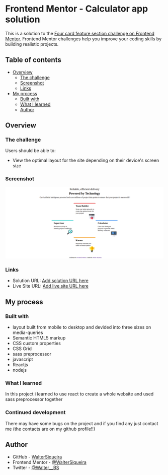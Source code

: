 # Frontend Mentor - Calculator app solution

This is a solution to the [Four card feature section challenge on Frontend Mentor](https://www.frontendmentor.io/challenges/four-card-feature-section-weK1eFYK). Frontend Mentor challenges help you improve your coding skills by building realistic projects. 
## Table of contents

- [Overview](#overview)
  - [The challenge](#the-challenge)
  - [Screenshot](#screenshot)
  - [Links](#links)
- [My process](#my-process)
  - [Built with](#built-with)
  - [What I learned](#what-i-learned)
  - [Author](#author)


## Overview

### The challenge

Users should be able to:

- View the optimal layout for the site depending on their device's screen size

### Screenshot

![](./shot.png)

### Links

- Solution URL: [Add solution URL here](https://github.com/WalterSiqueira/Calculator)
- Live Site URL: [Add live site URL here](https://simple-calculator-self.vercel.app/)

## My process

### Built with
- layout built from mobile to desktop and devided into three sizes on media-queries
- Semantic HTML5 markup
- CSS custom properties
- CSS Grid
- sass preprocessor
- javascript 
- Reactjs
- nodejs

### What I learned

In this project i learned to use react to create a whole website and used sass preprocessor together


### Continued development

There may have some bugs on the project and if you find any just contact me (the contacts are on my github profile!!)

## Author
- GitHub - [WalterSiqueira](https://github.com/WalterSiqueira)
- Frontend Mentor - [@WalterSiqueira](https://www.frontendmentor.io/profile/WalterSiqueira)
- Twitter - [@Walter__BS](https://twitter.com/Walter__BS)

